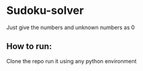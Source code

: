 # Sudoku-solver
 Just give the numbers and unknown numbers as 0

## How to run:
Clone the repo
run it using any python environment
